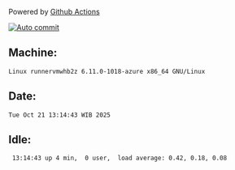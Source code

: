 Powered by [Github Actions](https://github.com/features/actions)

[![Auto commit](https://github.com/hiage/workstation/workflows/Auto%20commit/badge.svg)](https://github.com/hiage/workstation/actions?query=workflow%3A%22Auto+commit%22)

## Machine:
```
Linux runnervmwhb2z 6.11.0-1018-azure x86_64 GNU/Linux
```
## Date:
```
Tue Oct 21 13:14:43 WIB 2025
```
## Idle:
```
 13:14:43 up 4 min,  0 user,  load average: 0.42, 0.18, 0.08
```
